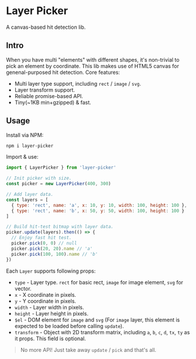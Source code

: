 # Layer Picker
A canvas-based hit detection lib.

## Intro
When you have multi "elements" with different shapes, it's non-trivial to pick an element by coordinate. This lib makes use of HTML5 canvas for genenal-purposed hit detection. Core features:

* Multi layer type support, including `rect` / `image` / `svg`.
* Layer transform support.
* Reliable promise-based API.
* Tiny(~1KB min+gzipped) & fast.


## Usage
Install via NPM:

``` bash
npm i layer-picker
```

Import & use:

``` js
import { LayerPicker } from 'layer-picker'

// Init picker with size.
const picker = new LayerPicker(400, 300)

// Add layer data.
const layers = [
  { type: 'rect', name: 'a', x: 10, y: 10, width: 100, height: 100 },
  { type: 'rect', name: 'b', x: 50, y: 50, width: 100, height: 100 }
]

// Build hit-test bitmap with layer data.
picker.update(layers).then(() => {
  // Enjoy fast hit test.
  picker.pick(0, 0) // null
  picker.pick(20, 20).name // 'a'
  picker.pick(100, 100).name // 'b'
})
```

Each `Layer` supports following props:

* `type` - Layer type. `rect` for basic rect, `image` for image element, `svg` for vector.
* `x` - X coordinate in pixels.
* `y` - Y coordinate in pixels.
* `width` - Layer width in pixels.
* `height` - Layer height in pixels.
* `$el` - DOM element for `image` and `svg` (For `image` layer, this element is expected to be loaded before calling `update`).
* `transform` - Object with 2D transform matrix, including `a`, `b`, `c`, `d`, `tx`, `ty` as it props. This field is optional.

> No more API! Just take away `update` / `pick` and that's all.

